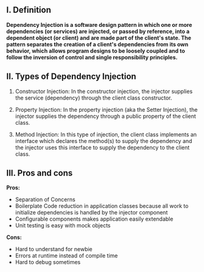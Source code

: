 ## I. Definition
**Dependency Injection is a software design pattern in which one or more dependencies (or services)
are injected, or passed by reference, into a dependent object (or client) and are made part of the
client's state. The pattern separates the creation of a client's dependencies from its own behavior,
which allows program designs to be loosely coupled and to follow the inversion of control and single
responsibility principles.**

## II. Types of Dependency Injection
1. Constructor Injection: In the constructor injection, the injector supplies the service (dependency) through the client class constructor.

2. Property Injection: In the property injection (aka the Setter Injection), the injector supplies the dependency through a public property of the client class.

3. Method Injection: In this type of injection, the client class implements an interface which declares the method(s) to supply the dependency and the injector uses this interface to supply the dependency to the client class.

## III. Pros and cons
**Pros:**
- Separation of Concerns
- Boilerplate Code reduction in application classes because all work to initialize dependencies is handled by the injector component
- Configurable components makes application easily extendable
- Unit testing is easy with mock objects

**Cons:**
- Hard to understand for newbie
- Errors at runtime instead of compile time
- Hard to debug sometimes
